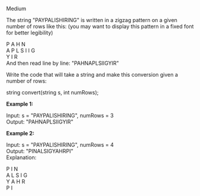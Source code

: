 Medium

The string "PAYPALISHIRING" is written in a zigzag pattern on a given number of rows like this: (you may want to display this pattern in a fixed font for better legibility)

P   A   H   N  
A P L S I I G  
Y   I   R  
And then read line by line: "PAHNAPLSIIGYIR"  

Write the code that will take a string and make this conversion given a number of rows:

string convert(string s, int numRows);

**Example 1:**

Input: s = "PAYPALISHIRING", numRows = 3  
Output: "PAHNAPLSIIGYIR"  

**Example 2:**

Input: s = "PAYPALISHIRING", numRows = 4  
Output: "PINALSIGYAHRPI"  
Explanation:  

P     I    N  
A   L S  I G  
Y A   H R  
P     I
